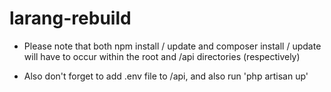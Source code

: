 # larang-rebuild

* Please note that both npm install / update and composer install / update will have to occur within the root and /api directories (respectively)

* Also don't forget to add .env file to /api, and also run 'php artisan up'
